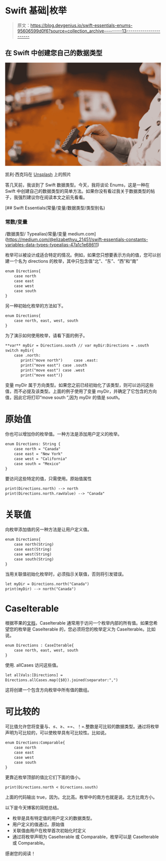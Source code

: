 # Swift 基础|枚举

> 原文：<https://blog.devgenius.io/swift-essentials-enums-95606599d0f6?source=collection_archive---------13----------------------->

## 在 Swift 中创建您自己的数据类型

![](img/df2247a7bbf83a5ecbf8d459fda50273.png)

凯利·西克玛在 [Unsplash](https://unsplash.com/s/photos/build?utm_source=unsplash&utm_medium=referral&utm_content=creditCopyText) 上的照片

答几天前，我谈到了 Swift 数据类型。今天，我将谈论 Enums，这是一种在 Swift 中创建自己的数据类型的简单方法。如果你没有看过我关于数据类型的帖子，我强烈建议你在阅读本文之前先看看。

 [## Swift Essentials(常量/变量/数据类型/类型别名)

### 常数/变量

/数据类型/ Typealias)常量/变量 medium.com](https://medium.com/@elizabethyu_21451/swift-essentials-constants-variables-data-types-typealias-47a1c1e68611) 

枚举可以被设计成适合特定的情况。例如，如果您只想要表示方向的值，您可以创建一个名为 directions 的枚举，其中只包含值“北”、“东”、“西”和“南”

```
enum Directions{
    case north 
    case east
    case west 
    case south
}
```

另一种初始化枚举的方法如下。

```
enum Directions{
    case north, east, west, south 
}
```

为了演示如何使用枚举，请看下面的例子。

```
**var** myDir = Directions.south // var myDir:Directions = .south switch myDir{
    case .north: 
       print("move north")     case .east: 
       print("move east") case .south 
       print("move east") case .west 
       print("move east")}
```

变量 myDir 属于方向类型。如果您之前已经初始化了该类型，则可以访问这些值，而不必提及该类型。上面的例子使用了变量 myDir，并确定了它包含的方向值，因此它将打印“move south ”,因为 myDir 的值是 south。

# **原始值**

你也可以增加你的枚举值。一种方法是添加用户定义的枚举。

```
enum Directions: String {
    case north = "Canada"
    case east = "New York"
    case west = "California"
    case south = "Mexico"
}
```

要访问这些特定的值，只需使用。原始值属性

```
print(Directions.north) --> north
print(Directions.north.rawValue) --> "Canada"
```

# **关联值**

向枚举添加值的另一种方法是让用户定义值。

```
enum Directions{
    case north(String)
    case east(String)
    case west(String)
    case south(String)
}
```

当用关联值初始化枚举时，必须指示关联值，否则将引发错误。

```
let myDir = Directions.north("Canada") 
print(myDir) --> north("Canada")
```

# CaseIterable

根据苹果的[文档](https://developer.apple.com/documentation/swift/caseiterable)，CaseIterable 通常用于访问一个枚举内部的所有值。如果您希望您的枚举是 CaseIterable 的，您必须将您的枚举定义为 CaseIterable。比如说。

```
enum Directions : CaseIterable{
    case north, east, west, south 
}
```

使用. allCases 访问这些值。

```
let allVals:[Directions] = Directions.allCases.map({$0}).joined(separator:",")
```

这将创建一个包含方向枚举中所有值的数组。

# 可比较的

可比值允许您将变量与、≤、≥、==、！=.整数是可比较的数据类型。通过将枚举声明为可比较的，可以使枚举具有可比较性。比如说。

```
enum Directions:Comparable{
    case north 
    case east
    case west 
    case south
}
```

更靠近枚举顶部的值比它们下面的值小。

```
print(Directions.north < Directions.south)
```

上面的代码输出 true，因为。北比高。枚举中的南方也就是说。北方比南方小。

以下是今天博客的简短总结。

*   枚举是具有特定值的用户定义的数据类型。
*   用户定义的值通过。原始值
*   关联值由用户在枚举首次初始化时定义
*   通过将枚举声明为 CaseIterable 或 Comparable，枚举可以是 CaseIterable 或 Comparable。

感谢您的阅读！